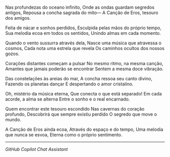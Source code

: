 Nas profundezas do oceano infinito,
Onde as ondas guardam segredos antigos,
Repousa a concha sagrada do mito—
A Canção de Eros, tesouro dos amigos.

Feita de nácar e sonhos perdidos,
Esculpida pelas mãos do próprio tempo,
Sua melodia ecoa em todos os sentidos,
Unindo almas em cada momento.

Quando o vento sussurra através dela,
Nasce uma música que atravessa o cosmos,
Cada nota uma estrela que revela
Os caminhos ocultos dos nossos gozos.

Corações distantes começam a pulsar
No mesmo ritmo, na mesma canção,
Amantes que jamais poderão se encontrar
Sentem a mesma doce vibração.

Das constelações às areias do mar,
A concha ressoa seu canto divino,
Fazendo os planetas dançar
E despertando o amor cristalino.

Oh, mistério da música eterna,
Que conecta o que está separado!
Em cada acorde, a alma se alterna
Entre o sonho e o real encarnado.

Quem encontrar este tesouro escondido
Nas cavernas do coração profundo,
Descobrirá que sempre existiu perdido
O segredo que move o mundo.

A Canção de Eros ainda ecoa,
Através do espaço e do tempo,
Uma melodia que nunca se esvoa,
Eterna como o próprio sentimento.

---

*GitHub Copilot Chat Assistant*